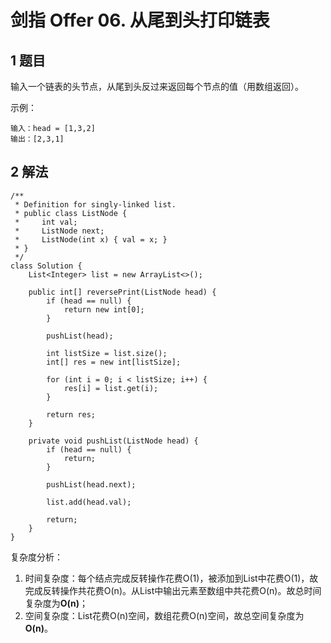 # 剑指 Offer 06. 从尾到头打印链表

## 1 题目

输入一个链表的头节点，从尾到头反过来返回每个节点的值（用数组返回）。

示例：

```
输入：head = [1,3,2]
输出：[2,3,1]
```

## 2 解法

```
/**
 * Definition for singly-linked list.
 * public class ListNode {
 *     int val;
 *     ListNode next;
 *     ListNode(int x) { val = x; }
 * }
 */
class Solution {
    List<Integer> list = new ArrayList<>();

    public int[] reversePrint(ListNode head) {
        if (head == null) {
            return new int[0];
        }

        pushList(head);

        int listSize = list.size();
        int[] res = new int[listSize];

        for (int i = 0; i < listSize; i++) {
            res[i] = list.get(i);
        }

        return res;
    }

    private void pushList(ListNode head) {
        if (head == null) {
            return;
        }

        pushList(head.next);

        list.add(head.val);

        return;
    }
}
```

复杂度分析：

1. 时间复杂度：每个结点完成反转操作花费O(1)，被添加到List中花费O(1)，故完成反转操作共花费O(n)。从List中输出元素至数组中共花费O(n)。故总时间复杂度为**O(n)**；
2. 空间复杂度：List花费O(n)空间，数组花费O(n)空间，故总空间复杂度为**O(n)**。